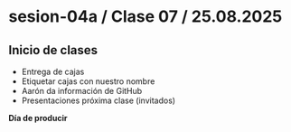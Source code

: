 # sesion-04a / Clase 07 / 25.08.2025

## Inicio de clases

- Entrega de cajas
- Etiquetar cajas con nuestro nombre 
- Aarón da información de GitHub
- Presentaciones próxima clase (invitados)
  

**Día de producir**
